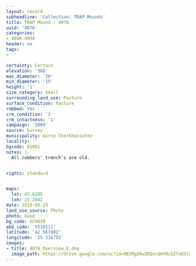 ```yaml
---
layout: record
subheadline: 'Collection: TRAP Mounds'
title: TRAP Mound - 4076
uuid: '4076'
categories:
- 4000-4999
header: no
tags:
- ''

certainty: Certain
elevation: '388'
max_diameter: '20'
min_diameter: '15'
height: '1'
size_category: Small
surrounding_land_use: Pasture
surface_condition: Pasture
robbed: Yes
crm_condition: '2'
crm_intactness: '1'
campaign: '2009'
source: Survey
municipality: Gorno Cherkhovishte
locality: ''
bgcode: DS001
notes: |-
  All robbers' trench's are old.


rights: standard


maps:
  lat: 42.6285
  lon: 25.2442
date: 2018-05-29
land_use_source: Photo
photo: Good
bg_code: GCH039
akb_code: '5510111'
latitude: '42.567802'
longitude: '25.316752'
images:
- title: 4076_Overview_E.dng
  image_path: https://drive.google.com/uc?id=0B3Rg88wZDQscQmY0cGZfaG5ldFE
---
```

